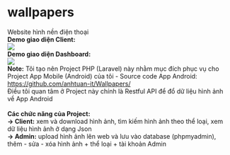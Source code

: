 # wallpapers
 Website hình nền điện thoại <br>
 <b>Demo giao diện Client:</b><br>
 <img src="https://user-images.githubusercontent.com/66792742/87241478-cf707100-c44d-11ea-8639-516d30b05fbd.png"><br>
 <b>Demo giao diện Dashboard:</b><br>
 <img src="https://user-images.githubusercontent.com/66792742/87222108-38e37780-c39b-11ea-935e-93ecb4f89a36.png"><br>
 <b>Note:</b> Tôi tạo nên Project PHP (Laravel) này nhằm mục đích phục vụ cho Project App Mobile (Android) của tôi - Source code App Android: https://github.com/anhtuan-it/Wallpapers/ <br>
 Điều tôi quan tâm ở Project này chính là Restful API để đổ dữ liệu hình ảnh về App Android <br><br>
 <b>Các chức năng của Project:</b> <br>
 <b>-> Client:</b> xem và download hình ảnh, tìm kiếm hình ảnh theo thể loại, xem dữ liệu hình ảnh ở dạng Json <br>
 <b>-> Admin:</b> upload hình ảnh lên web và lưu vào database (phpmyadmin), thêm - sửa - xóa hình ảnh + thể loại + tài khoản Admin
 
